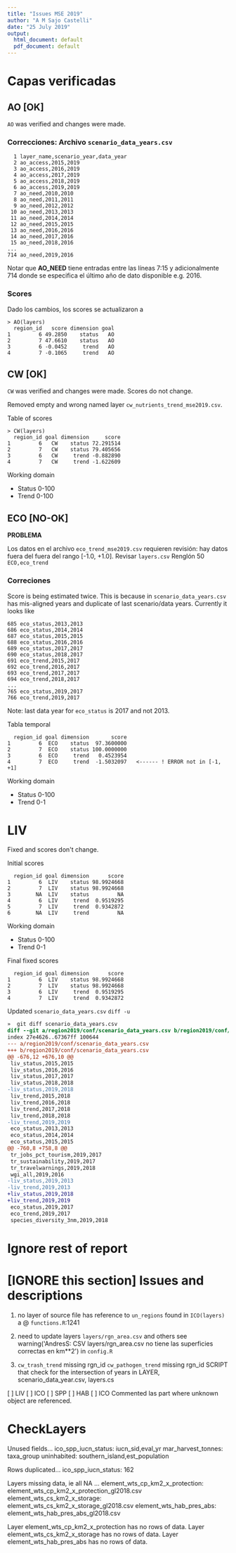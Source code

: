 ```yaml
---
title: "Issues MSE 2019"
author: "A M Sajo Castelli"
date: "25 July 2019"
output:
  html_document: default
  pdf_document: default
---
```



# Capas verificadas

## AO [OK]
`AO` was verified and changes were made.

### Correcciones: Archivo `scenario_data_years.csv`
```
  1 layer_name,scenario_year,data_year
  2 ao_access,2015,2019
  3 ao_access,2016,2019
  4 ao_access,2017,2019
  5 ao_access,2018,2019
  6 ao_access,2019,2019
  7 ao_need,2010,2010
  8 ao_need,2011,2011
  9 ao_need,2012,2012
 10 ao_need,2013,2013
 11 ao_need,2014,2014
 12 ao_need,2015,2015
 13 ao_need,2016,2016
 14 ao_need,2017,2016
 15 ao_need,2018,2016 
...
714 ao_need,2019,2016
```
Notar que **AO_NEED** tiene entradas entre las líneas
7:15 y adicionalmente 714 donde se especifica el último año de dato disponible e.g. 2016.

### Scores
Dado los cambios, los scores se actualizaron a
```
> AO(layers)
  region_id   score dimension goal
1         6 49.2850    status   AO
2         7 47.6610    status   AO
3         6 -0.0452     trend   AO
4         7 -0.1065     trend   AO
```



## CW [OK]
`CW` was verified and changes were made. Scores do not change.

Removed empty and wrong named layer `cw_nutrients_trend_mse2019.csv`.

Table of scores
```
> CW(layers)
  region_id goal dimension     score
1         6   CW    status 72.291514
2         7   CW    status 79.405656
3         6   CW     trend -0.882890
4         7   CW     trend -1.622609
```
Working domain

  *  Status 0-100
  *  Trend 0-100

## ECO [NO-OK]

**PROBLEMA**

Los datos en el archivo `eco_trend_mse2019.csv` requieren revisión: hay datos fuera del 
fuera del rango [-1.0, +1.0]. Revisar `layers.csv` Renglón 50 `ECO,eco_trend`

### Correciones
Score is being estimated twice. This is because in `scenario_data_years.csv`
has mis-aligned years and duplicate of last scenario/data years. Currently it
looks like
```
685 eco_status,2013,2013
686 eco_status,2014,2014
687 eco_status,2015,2015
688 eco_status,2016,2016
689 eco_status,2017,2017
690 eco_status,2018,2017
691 eco_trend,2015,2017
692 eco_trend,2016,2017
693 eco_trend,2017,2017
694 eco_trend,2018,2017
...
765 eco_status,2019,2017
766 eco_trend,2019,2017
```
Note: last data year for `eco_status` is 2017 and not 2013.

Tabla temporal
```
  region_id goal dimension       score
1         6  ECO    status  97.3600000
2         7  ECO    status 100.0000000
3         6  ECO     trend   0.4523954
4         7  ECO     trend  -1.5032097   <------ ! ERROR not in [-1, +1]
```

Working domain

  *  Status 0-100
  *  Trend 0-1

# LIV

Fixed and scores don't change.

Initial scores
```
  region_id goal dimension      score
1         6  LIV    status 98.9924668
2         7  LIV    status 98.9924668
3        NA  LIV    status         NA
4         6  LIV     trend  0.9519295
5         7  LIV     trend  0.9342872
6        NA  LIV     trend         NA
```

Working domain

  *  Status 0-100
  *  Trend 0-1

Final fixed scores
```
  region_id goal dimension      score
1         6  LIV    status 98.9924668
2         7  LIV    status 98.9924668
3         6  LIV     trend  0.9519295
4         7  LIV     trend  0.9342872
```

Updated `scenario_data_years.csv` `diff -u`
```diff
»  git diff scenario_data_years.csv
diff --git a/region2019/conf/scenario_data_years.csv b/region2019/conf/scenario_data_years.csv
index 27e4626..67367ff 100644
--- a/region2019/conf/scenario_data_years.csv
+++ b/region2019/conf/scenario_data_years.csv
@@ -676,12 +676,10 @@
 liv_status,2015,2015
 liv_status,2016,2016
 liv_status,2017,2017
 liv_status,2018,2018
-liv_status,2019,2018
 liv_trend,2015,2018
 liv_trend,2016,2018
 liv_trend,2017,2018
 liv_trend,2018,2018
-liv_trend,2019,2019
 eco_status,2013,2013
 eco_status,2014,2014
 eco_status,2015,2015
@@ -760,8 +758,8 @@
 tr_jobs_pct_tourism,2019,2017
 tr_sustainability,2019,2017
 tr_travelwarnings,2019,2018
 wgi_all,2019,2016
-liv_status,2019,2013
-liv_trend,2019,2013
+liv_status,2019,2018
+liv_trend,2019,2019
 eco_status,2019,2017
 eco_trend,2019,2017
 species_diversity_3nm,2019,2018

```

# Ignore rest of report

# [IGNORE this section] Issues and descriptions

  1. no layer of source file has reference to `un_regions` found in
     `ICO(layers)` a @ `functions.R`:1241
 
  2. need to update layers `layers/rgn_area.csv` and others
     see warning('AndresS: CSV layers/rgn_area.csv no tiene las superficies correctas en km**2') in `config.R`

  1. `cw_trash_trend` missing rgn_id
     `cw_pathogen_trend` missing rgn_id SCRIPT that check for the intersection of years in
     LAYER, scenario_data_year.csv, layers.cs


[ ] LIV
[ ] ICO
[ ] SPP
[ ] HAB
[ ] ICO Commented las part where unknown object are referenced.

# CheckLayers

Unused fields...
    ico_spp_iucn_status: iucn_sid,eval_yr
    mar_harvest_tonnes: taxa_group
    uninhabited: southern_island,est_population
    
Rows duplicated...
    ico_spp_iucn_status: 162
    
Layers missing data, ie all NA ...
    element_wts_cp_km2_x_protection: element_wts_cp_km2_x_protection_gl2018.csv
    element_wts_cs_km2_x_storage: element_wts_cs_km2_x_storage_gl2018.csv
    element_wts_hab_pres_abs: element_wts_hab_pres_abs_gl2018.csv
    
Layer element_wts_cp_km2_x_protection has no rows of data.
Layer element_wts_cs_km2_x_storage has no rows of data.
Layer element_wts_hab_pres_abs has no rows of data.

